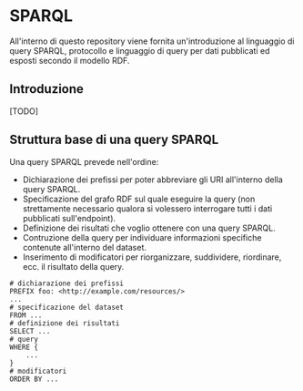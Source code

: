 # SPARQL 
All'interno di questo repository viene fornita un'introduzione al linguaggio di query SPARQL, protocollo e linguaggio di query per dati pubblicati ed esposti secondo il modello RDF.

## Introduzione
[TODO]

## Struttura base di una query SPARQL
Una query SPARQL prevede nell'ordine:

* Dichiarazione dei prefissi per poter abbreviare gli URI all'interno della query SPARQL.
* Specificazione del grafo RDF sul quale eseguire la query (non strettamente necessario qualora si volessero interrogare tutti i dati pubblicati sull'endpoint).
* Definizione dei risultati che voglio ottenere con una query SPARQL.
* Contruzione della query per individuare informazioni specifiche contenute all'interno del dataset. 
* Inserimento di modificatori per riorganizzare, suddividere, riordinare, ecc. il risultato della query.

```
# dichiarazione dei prefissi
PREFIX foo: <http://example.com/resources/>
...
# specificazione del dataset
FROM ...
# definizione dei risultati
SELECT ...
# query
WHERE {
    ...
}
# modificatori
ORDER BY ...
```
